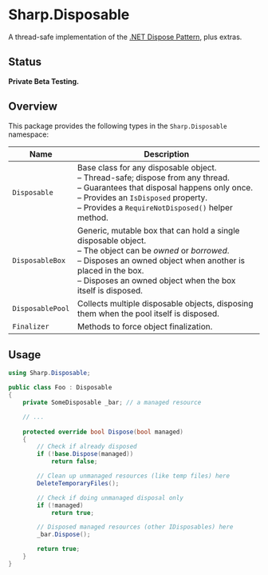 # Sharp.Disposable

A thread-safe implementation of the [.NET Dispose Pattern](https://docs.microsoft.com/en-us/dotnet/standard/design-guidelines/dispose-pattern), plus extras.

## Status

**Private Beta Testing.**

## Overview

This package provides the following types in the `Sharp.Disposable` namespace:

Name             | Description
-----------------|------------
`Disposable`     | Base class for any disposable object.<br>– Thread-safe; dispose from any thread.<br>– Guarantees that disposal happens only once.<br>– Provides an `IsDisposed` property.<br>– Provides a `RequireNotDisposed()` helper method.
`DisposableBox`  | Generic, mutable box that can hold a single disposable object.<br>– The object can be *owned* or *borrowed*.<br>– Disposes an owned object when another is placed in the box.<br>– Disposes an owned object when the box itself is disposed.
`DisposablePool` | Collects multiple disposable objects, disposing them when the pool itself is disposed.
`Finalizer`      | Methods to force object finalization.

## Usage

```csharp
using Sharp.Disposable;

public class Foo : Disposable
{
    private SomeDisposable _bar; // a managed resource

    // ...
    
    protected override bool Dispose(bool managed)
    {
        // Check if already disposed
        if (!base.Dispose(managed))
            return false;

        // Clean up unmanaged resources (like temp files) here
        DeleteTemporaryFiles();

        // Check if doing unmanaged disposal only
        if (!managed)
            return true;

        // Disposed managed resources (other IDisposables) here
        _bar.Dispose();

        return true;
    }
}
```
